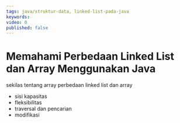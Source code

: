 ```yaml
---
tags: java/struktur-data, linked-list-pada-java
keywords: 
video: 0
published: false
---
```

# Memahami Perbedaan Linked List dan Array Menggunakan Java

sekilas tentang array
perbedaan linked list dan array
- sisi kapasitas
- fleksibilitas
- traversal dan pencarian
- modifikasi
